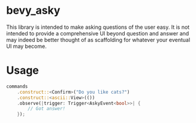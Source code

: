 # bevy_asky

This library is intended to make asking questions of the user easy. It is not
intended to provide a comprehensive UI beyond question and answer and may indeed
be better thought of as scaffolding for whatever your eventual UI may become.

# Usage

```rust
commands
    .construct::<Confirm>("Do you like cats?")
    .construct::<ascii::View>(())
    .observe(|trigger: Trigger<AskyEvent<bool>>| {
        // Got answer!
    });
```
